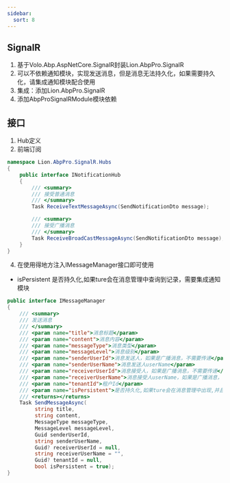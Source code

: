 ```yaml
---
sidebar:
  sort: 8
---
```


## SignalR
1. 基于Volo.Abp.AspNetCore.SignalR封装Lion.AbpPro.SignalR
2. 可以不依赖通知模块，实现发送消息，但是消息无法持久化，如果需要持久化，请集成通知模块配合使用
3. 集成：添加Lion.AbpPro.SignalR
4. 添加AbpProSignalRModule模块依赖

## 接口
1. Hub定义
2. 前端订阅
```csharp
namespace Lion.AbpPro.SignalR.Hubs
{
    public interface INotificationHub
    {
        /// <summary>
        /// 接受普通消息
        /// </summary>
        Task ReceiveTextMessageAsync(SendNotificationDto message);

        /// <summary>
        /// 接受广播消息
        /// </summary>
        Task ReceiveBroadCastMessageAsync(SendNotificationDto message);
    }
}
```
4. 在使用得地方注入IMessageManager接口即可使用
- isPersistent 是否持久化,如果ture会在消息管理中查询到记录，需要集成通知模块
```csharp
public interface IMessageManager
{
    /// <summary>
    /// 发送消息
    /// </summary>
    /// <param name="title">消息标题</param>
    /// <param name="content">消息内容</param>
    /// <param name="messageType">消息类型</param>
    /// <param name="messageLevel">消息级别</param>
    /// <param name="senderUserId">消息发送人，如果是广播消息，不需要传递</param>
    /// <param name="senderUserName">消息发送人userName</param>
    /// <param name="receiverUserId">消息接受人，如果是广播消息，不需要传递</param>
    /// <param name="receiverUserName">消息接受人userName，如果是广播消息，不需要传递</param>
    /// <param name="tenantId">租户Id</param>
    /// <param name="isPersistent">是否持久化,如果ture会在消息管理中出现,并且右上角也会存在</param>
    /// <returns></returns>
    Task SendMessageAsync(
         string title,
         string content, 
         MessageType messageType,
         MessageLevel messageLevel, 
         Guid senderUserId,
         string senderUserName, 
         Guid? receiverUserId = null, 
         string receiverUserName = "", 
         Guid? tenantId = null,
         bool isPersistent = true);
}

```